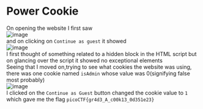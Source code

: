 # Power Cookie
On opening the website I first saw \
![image](https://github.com/user-attachments/assets/f35c4809-f409-4f8b-b079-0de7da203099) \
and on clicking on `Continue as guest` it showed \
![image](https://github.com/user-attachments/assets/f84087a3-ca60-40a1-b1b0-e89ff5811fcd) \
I first thought of something related to a hidden block in the HTML script but on glancing over the script it showed no exceptional elements \
Seeing that I moved on,trying to see what cookies the website was using, there was one cookie named `isAdmin` whose value was 0(signifying false most probably) \
![image](https://github.com/user-attachments/assets/cca2b55a-a786-4a5e-a594-3b843bb22ad4) \
I clicked on the `Continue as Guest` button changed the cookie value to `1` which gave me the flag `picoCTF{gr4d3_A_c00k13_0d351e23}`





